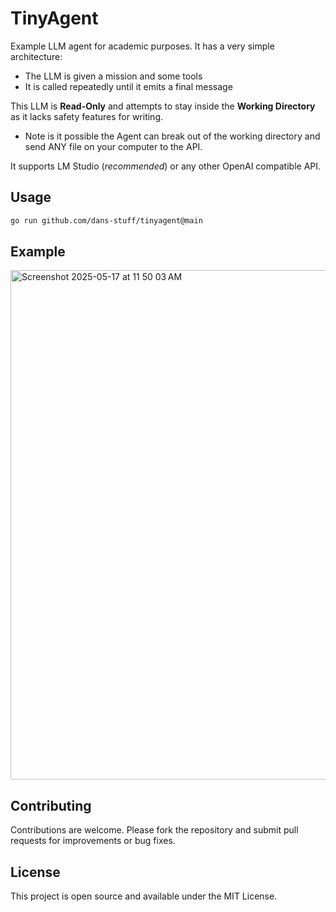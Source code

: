 # TinyAgent
Example LLM agent for academic purposes. It has a very simple architecture:

- The LLM is given a mission and some tools
- It is called repeatedly until it emits a final message

This LLM is **Read-Only** and attempts to stay inside the **Working Directory** as it lacks safety features for writing.

* Note is it possible the Agent can break out of the working directory and send ANY file on your computer to the API.

It supports LM Studio (*recommended*) or any other OpenAI compatible API.

## Usage

```bash
go run github.com/dans-stuff/tinyagent@main
```

## Example

<img width="815" alt="Screenshot 2025-05-17 at 11 50 03 AM" src="https://github.com/user-attachments/assets/2c57ac33-b38a-4f7f-8dfc-192d7982bfcc" />

## Contributing
Contributions are welcome. Please fork the repository and submit pull requests for improvements or bug fixes.

## License
This project is open source and available under the MIT License.
